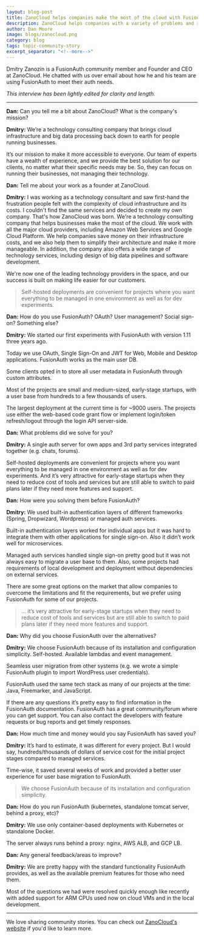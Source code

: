 ```yaml
---
layout: blog-post
title: ZanoCloud helps companies make the most of the cloud with FusionAuth
description: ZanoCloud helps companies with a variety of problems and reaches for FusionAuth for their auth needs.
author: Dan Moore
image: blogs/zanocloud.png
category: blog
tags: topic-community-story 
excerpt_separator: "<!--more-->"
---
```


Dmitry Zanozin is a FusionAuth community member and Founder and CEO at ZanoCloud. He chatted with us over email about how he and his team are using FusionAuth to meet their auth needs. 

<!--more-->

*This interview has been lightly edited for clarity and length.*

-------

**Dan:** Can you tell me a bit about ZanoCloud? What is the company's mission?

**Dmitry:** We’re a technology consulting company that brings cloud infrastructure and big data processing back down to earth for people running businesses.

It’s our mission to make it more accessible to everyone. Our team of experts have a wealth of experience, and we provide the best solution for our clients, no matter what their specific needs may be. So, they can focus on running their businesses, not managing their technology.

**Dan:** Tell me about your work as a founder at ZanoCloud.

**Dmitry:** I was working as a technology consultant and saw first-hand the frustration people felt with the complexity of cloud infrastructure and its costs. I couldn't find the same services and decided to create my own company. That's how ZanoCloud was born. We're a technology consulting company that helps businesses make the most of the cloud. We work with all the major cloud providers, including Amazon Web Services and Google Cloud Platform. We help companies save money on their infrastructure costs, and we also help them to simplify their architecture and make it more manageable. In addition, the company also offers a wide range of technology services, including design of big data pipelines and software development.

We're now one of the leading technology providers in the space, and our success is built on making life easier for our customers.

> Self-hosted deployments are convenient for projects where you want everything to be managed in one environment as well as for dev experiments.

**Dan:** How do you use FusionAuth? OAuth? User management? Social sign-on? Something else?

**Dmitry:** We started our first experiments with FusionAuth with version 1.11 three years ago.

Today we use OAuth, Single Sign-On and JWT for Web, Mobile and Desktop applications. FusionAuth works as the main user DB.

Some clients opted in to store all user metadata in FusionAuth through custom attributes.

Most of the projects are small and medium-sized, early-stage startups, with a user base from hundreds to a few thousands of users.

The largest deployment at the current time is for ~9000 users. The projects use either the web-based code grant flow or implement login/token refresh/logout through the login API server-side.
 
**Dan:** What problems did we solve for you?

**Dmitry:** A single auth server for own apps and 3rd party services integrated together (e.g. chats, forums).

Self-hosted deployments are convenient for projects where you want everything to be managed in one environment as well as for dev experiments. And it’s very attractive for early-stage startups when they need to reduce cost of tools and services but are still able to switch to paid plans later if they need more features and support.

**Dan:** How were you solving them before FusionAuth?

**Dmitry:** We used built-in authentication layers of different frameworks (Spring, Dropwizard, Wordpress) or managed auth services.

Built-in authentication layers worked for individual apps but it was hard to integrate them with other applications for single sign-on. Also it didn’t work well for microservices.

Managed auth services handled single sign-on pretty good but it was not always easy to migrate a user base to them. Also, some projects had requirements of local development and deployment without dependencies on external services.

There are some great options on the market that allow companies to overcome the limitations and fit the requirements, but we prefer using FusionAuth for some of our projects.  

> ... it’s very attractive for early-stage startups when they need to reduce cost of tools and services but are still able to switch to paid plans later if they need more features and support.

**Dan:** Why did you choose FusionAuth over the alternatives?

**Dmitry:** We choose FusionAuth because of its installation and configuration simplicity. Self-hosted. Available lambdas and event management.

Seamless user migration from other systems (e.g. we wrote a simple FusionAuth plugin to import WordPress user credentials).

FusionAuth used the same tech stack as many of our projects at the time: Java, Freemarker, and JavaScript.

If there are any questions it’s pretty easy to find information in the FusionAuth documentation. FusionAuth has a great community/forum where you can get support. You can also contact the developers with  feature requests or bug reports and get timely responses.

**Dan:** How much time and money would you say FusionAuth has saved you?

**Dmitry:** It’s hard to estimate, it was different for every project. But I would say, hundreds/thousands of dollars of service cost for the initial project stages compared to managed services.

Time-wise, it saved several weeks of work and provided a better user experience for user base migration to FusionAuth.

> We choose FusionAuth because of its installation and configuration simplicity.

**Dan:** How do you run FusionAuth (kubernetes, standalone tomcat server, behind a proxy, etc)?

**Dmitry:** We use only container-based deployments with Kubernetes or standalone Docker.

The server always runs behind a proxy: nginx, AWS ALB, and GCP LB.

**Dan:** Any general feedback/areas to improve?

**Dmitry:** We are pretty happy with the standard functionality FusionAuth provides, as well as the available premium features for those who need them.

Most of the questions we had were resolved quickly enough like recently with added support for ARM CPUs used now on cloud VMs and in the local development.

-------

We love sharing community stories. You can check out [ZanoCloud's website](https://zanocloud.com/) if you'd like to learn more. 
